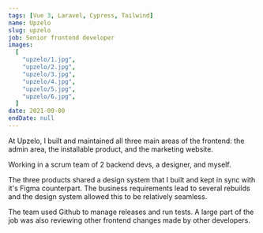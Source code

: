 ```yaml
---
tags: [Vue 3, Laravel, Cypress, Tailwind]
name: Upzelo
slug: upzelo
job: Senior frontend developer
images:
  [
    "upzelo/1.jpg",
    "upzelo/2.jpg",
    "upzelo/3.jpg",
    "upzelo/4.jpg",
    "upzelo/5.jpg",
    "upzelo/6.jpg",
  ]
date: 2021-09-00
endDate: null
---
```


At Upzelo, I built and maintained all three main areas of the frontend: the admin area, the installable product, and the marketing website.

Working in a scrum team of 2 backend devs, a designer, and myself.

The three products shared a design system that I built and kept in sync with it's Figma counterpart. The business requirements lead to several rebuilds and the design system allowed this to be relatively seamless.

The team used Github to manage releases and run tests. A large part of the job was also reviewing other frontend changes made by other developers.
